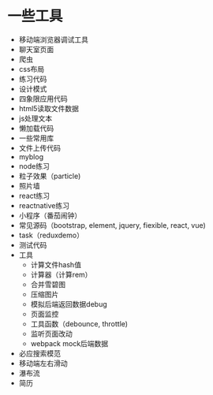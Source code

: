 # 一些工具
- 移动端浏览器调试工具
- 聊天室页面
- 爬虫
- css布局
- 练习代码
- 设计模式
- 四象限应用代码
- html5读取文件数据
- js处理文本
- 懒加载代码
- 一些常用库
- 文件上传代码
- myblog
- node练习
- 粒子效果（particle)
- 照片墙
- react练习
- reactnative练习
- 小程序（番茄闹钟）
- 常见源码（bootstrap, element, jquery, fiexible, react, vue)
- task（reduxdemo）
- 测试代码
- 工具
    - 计算文件hash值
    - 计算器（计算rem）
    - 合并雪碧图
    - 压缩图片
    - 模拟后端返回数据debug
    - 页面监控
    - 工具函数（debounce, throttle)
    - 监听页面改动
    - webpack mock后端数据 
- 必应搜索模范
- 移动端左右滑动
- 瀑布流
- 简历




